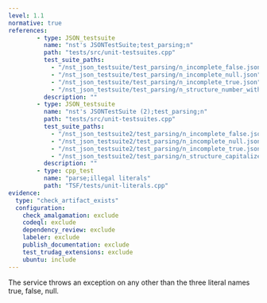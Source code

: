 ```yaml
---
level: 1.1
normative: true
references:
        - type: JSON_testsuite
          name: "nst's JSONTestSuite;test_parsing;n"
          path: "tests/src/unit-testsuites.cpp"
          test_suite_paths:
            - "/nst_json_testsuite/test_parsing/n_incomplete_false.json"
            - "/nst_json_testsuite/test_parsing/n_incomplete_null.json"
            - "/nst_json_testsuite/test_parsing/n_incomplete_true.json"
            - "/nst_json_testsuite/test_parsing/n_structure_number_with_trailing_garbage.json"
          description: ""
        - type: JSON_testsuite
          name: "nst's JSONTestSuite (2);test_parsing;n"
          path: "tests/src/unit-testsuites.cpp"
          test_suite_paths:
            - "/nst_json_testsuite2/test_parsing/n_incomplete_false.json"
            - "/nst_json_testsuite2/test_parsing/n_incomplete_null.json"
            - "/nst_json_testsuite2/test_parsing/n_incomplete_true.json"
            - "/nst_json_testsuite2/test_parsing/n_structure_capitalized_True.json"
          description: ""
        - type: cpp_test
          name: "parse;illegal literals"
          path: "TSF/tests/unit-literals.cpp"
evidence:
  type: "check_artifact_exists"
  configuration:
    check_amalgamation: exclude
    codeql: exclude
    dependency_review: exclude
    labeler: exclude
    publish_documentation: exclude
    test_trudag_extensions: exclude
    ubuntu: include
---
```


The service throws an exception on any other than the three literal names true, false, null.
